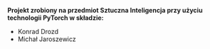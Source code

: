 **Projekt zrobiony na przedmiot Sztuczna Inteligencja przy użyciu technologii PyTorch w składzie:**
<ul>
  <li>Konrad Drozd</li>
  <li> Michał Jaroszewicz</li>
</ul>
